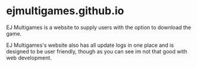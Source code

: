 # ejmultigames.github.io

EJ Multigames is a website to supply users with the option to download the game.

EJ Multigames's website also has all update logs in one place and is designed to be user friendly, though as you can see im not that good
with web development.
